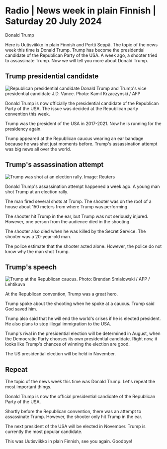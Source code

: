 # Radio \| News week in plain Finnish \| Saturday 20 July 2024

Donald Trump

Here is Uutisviikko in plain Finnish and Pertti Seppä. The topic of the news week this time is Donald Trump. Trump has become the presidential candidate of the Republican Party of the USA. A week ago, a shooter tried to assassinate Trump. Now we will tell you more about Donald Trump.

## Trump presidential candidate

![Republican presidential candidate Donald Trump and Trump's vice presidential candidate J.D. Vance. Photo: Kamil Krzaczynski / AFP](https://images.cdn.yle.fi/image/upload/c_crop,h_2613,w_4647,x_0,y_0/ar_1.7777777777777777,c_fill,g_faces,h_431,w_767/dpr_1.0/q_auto:eco/f_auto/fl_lossy/v1721152611/39-13191226695e668d6488)

Donald Trump is now officially the presidential candidate of the Republican Party of the USA. The issue was decided at the Republican party convention this week.

Trump was the president of the USA in 2017-2021. Now he is running for the presidency again.

Trump appeared at the Republican caucus wearing an ear bandage because he was shot just moments before. Trump's assassination attempt was big news all over the world.

## Trump's assassination attempt

![Trump was shot at an election rally. Image: Reuters](https://images.cdn.yle.fi/image/upload/c_crop,h_1079,w_1919,x_0,y_0/ar_1.7777777777777777,c_fill,g_faces,h_431,w_767/dpr_1.0/q_auto:eco/f_auto/fl_lossy/v1720972445/39-1318493669354c2571ce)

Donald Trump's assassination attempt happened a week ago. A young man shot Trump at an election rally.

The man fired several shots at Trump. The shooter was on the roof of a house about 150 meters from where Trump was performing.

The shooter hit Trump in the ear, but Trump was not seriously injured. However, one person from the audience died in the shooting.

The shooter also died when he was killed by the Secret Service. The shooter was a 20-year-old man.

The police estimate that the shooter acted alone. However, the police do not know why the man shot Trump.

## Trump's speech

![Trump at the Republican caucus. Photo: Brendan Smialowski / AFP / Lehtikuva](https://images.cdn.yle.fi/image/upload/c_crop,h_1936,w_3443,x_767,y_630/ar_1.7777777777777777,c_fill,g_faces,h_431,w_767/dpr_1.0/q_auto:eco/f_auto/fl_lossy/v1721200399/39-131952466976d67bc363)

At the Republican convention, Trump was a great hero.

Trump spoke about the shooting when he spoke at a caucus. Trump said God saved him.

Trump also said that he will end the world's crises if he is elected president. He also plans to stop illegal immigration to the USA.

Trump's rival in the presidential election will be determined in August, when the Democratic Party chooses its own presidential candidate. Right now, it looks like Trump's chances of winning the election are good.

The US presidential election will be held in November.

## Repeat

The topic of the news week this time was Donald Trump. Let's repeat the most important things.

Donald Trump is now the official presidential candidate of the Republican Party of the USA.

Shortly before the Republican convention, there was an attempt to assassinate Trump. However, the shooter only hit Trump in the ear.

The next president of the USA will be elected in November. Trump is currently the most popular candidate.

This was Uutisviikko in plain Finnish, see you again. Goodbye!
